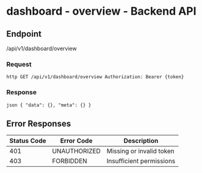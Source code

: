 # dashboard - overview - Backend API

## Endpoint

/api/v1/dashboard/overview

### Request

`http
GET /api/v1/dashboard/overview
Authorization: Bearer {token}
`

### Response

`json
{
  "data": {},
  "meta": {}
}
`

## Error Responses

| Status Code | Error Code   | Description              |
| ----------- | ------------ | ------------------------ |
| 401         | UNAUTHORIZED | Missing or invalid token |
| 403         | FORBIDDEN    | Insufficient permissions |
